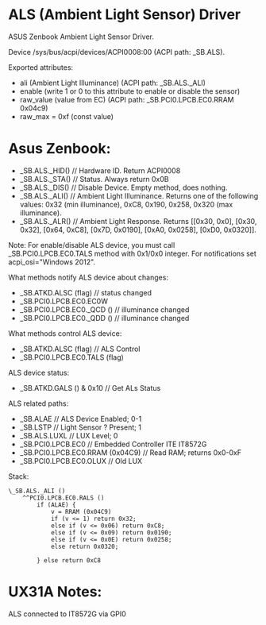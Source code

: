 ALS (Ambient Light Sensor) Driver
===

ASUS Zenbook Ambient Light Sensor Driver.

Device /sys/bus/acpi/devices/ACPI0008:00 (ACPI path: \_SB.ALS). 

Exported attributes:
- ali (Ambient Light Illuminance) (ACPI path: \_SB.ALS._ALI)
- enable (write 1 or 0 to this attribute to enable or disable the sensor)
- raw_value (value from EC) (ACPI path: \_SB.PCI0.LPCB.EC0.RRAM 0x04c9)
- raw_max = 0xf (const value)


Asus Zenbook:
==
- \_SB.ALS._HID() // Hardware ID. Return ACPI0008
- \_SB.ALS._STA() // Status. Always return 0x0B
- \_SB.ALS._DIS() // Disable Device. Empty method, does nothing.
- \_SB.ALS._ALI() // Ambient Light Illuminance. Returns one of the following values: 0x32 (min illuminance), 0xC8, 0x190, 0x258, 0x320 (max illuminance).
- \_SB.ALS._ALR() // Ambient Light Response. Returns [[0x30, 0x0], [0x30, 0x32], [0x64, 0xC8], [0x7D, 0x0190], [0xA0, 0x0258], [0xD0, 0x0320]].

Note:
For enable/disable ALS device, you must call \_SB.PCI0.LPCB.EC0.TALS method with 0x1/0x0 integer.
For notifications set acpi_osi="Windows 2012".

What methods notify ALS device about changes:
- \_SB.ATKD.ALSC (flag) // status changed
- \_SB.PCI0.LPCB.EC0.EC0W 
- \_SB.PCI0.LPCB.EC0._QCD () // illuminance changed
- \_SB.PCI0.LPCB.EC0._QDD () // illuminance changed

What methods control ALS device:
- \_SB.ATKD.ALSC (flag) // ALS Control
- \_SB.PCI0.LPCB.EC0.TALS (flag)

ALS device status:
- \_SB.ATKD.GALS () & 0x10 // Get ALs Status

ALS related paths:
- \_SB.ALAE // ALS Device Enabled; 0-1
- \_SB.LSTP // Light Sensor ? Present; 1
- \_SB.ALS.LUXL // LUX Level; 0
- \_SB.PCI0.LPCB.EC0 // Embedded Controller ITE IT8572G
- \_SB.PCI0.LPCB.EC0.RRAM (0x04C9) // Read RAM; returns 0x0-0xF
- \_SB.PCI0.LPCB.EC0.OLUX // Old LUX

Stack:
```
\_SB.ALS._ALI ()
    ^^PCI0.LPCB.EC0.RALS ()
        if (ALAE) {
            v = RRAM (0x04C9)
            if (v <= 1) return 0x32;
            else if (v <= 0x06) return 0xC8;
            else if (v <= 0x09) return 0x0190;
            else if (v <= 0x0E) return 0x0258;
            else return 0x0320;

        } else return 0xC8
```

UX31A Notes:
==
ALS connected to IT8572G via GPI0
